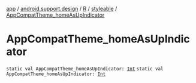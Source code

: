 [app](../../../index.md) / [android.support.design](../../index.md) / [R](../index.md) / [styleable](index.md) / [AppCompatTheme_homeAsUpIndicator](./-app-compat-theme_home-as-up-indicator.md)

# AppCompatTheme_homeAsUpIndicator

`static val AppCompatTheme_homeAsUpIndicator: `[`Int`](https://kotlinlang.org/api/latest/jvm/stdlib/kotlin/-int/index.html)
`static val AppCompatTheme_homeAsUpIndicator: `[`Int`](https://kotlinlang.org/api/latest/jvm/stdlib/kotlin/-int/index.html)